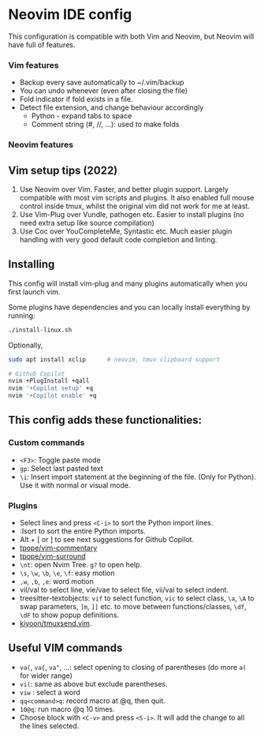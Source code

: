# Neovim IDE config

This configuration is compatible with both Vim and Neovim, but Neovim will have full of features.

### Vim features

- Backup every save automatically to ~/.vim/backup
- You can undo whenever (even after closing the file)
- Fold indicator if fold exists in a file.
- Detect file extension, and change behaviour accordingly
  - Python - expand tabs to space
  - Comment string (#, //, ...): used to make folds

### Neovim features



## Vim setup tips (2022)
1. Use Neovim over Vim. Faster, and better plugin support. Largely compatible with most vim scripts and plugins. It also enabled full mouse control inside tmux, whilst the original vim did not work for me at least.
2. Use Vim-Plug over Vundle, pathogen etc. Easier to install plugins (no need extra setup like source compilation)
3. Use Coc over YouCompleteMe, Syntastic etc. Much easier plugin handling with very good default code completion and linting.

## Installing

This config will install vim-plug and many plugins automatically when you first launch vim.  

Some plugins have dependencies and you can locally install everything by running:

```bash
./install-linux.sh
```

Optionally,  

```bash
sudo apt install xclip		# neovim, tmux clipboard support

# Github Copilot
nvim +PlugInstall +qall
nvim '+Copilot setup' +q
nvim '+Copilot enable' +q
```

## This config adds these functionalities:

### Custom commands

- `<F3>`: Toggle paste mode
- `gp`: Select last pasted text
- `\i`: Insert import statement at the beginning of the file. (Only for Python). Use it with normal or visual mode.

### Plugins
- Select lines and press `<C-i>` to sort the Python import lines.
- :Isort to sort the entire Python imports.
- Alt + [ or ] to see next suggestions for Github Copilot.
- [tpope/vim-commentary](https://github.com/tpope/vim-commentary)
- [tpope/vim-surround](https://github.com/tpope/vim-surround)
- `\nt`: open Nvim Tree. `g?` to open help.
- `\s`, `\w`, `\b`, `\e`, `\f`: easy motion
- `,w`, `,b`, `,e`: word motion
- vil/val to select line, vie/vae to select file, vii/vai to select indent.
- treesitter-textobjects: `vif` to select function, `vic` to select class, `\a`, `\A` to swap parameters, `]m`, `]]` etc. to move between functions/classes, `\df`, `\dF` to show popup definitions.
- [kiyoon/tmuxsend.vim](https://github.com/kiyoon/tmuxsend.vim).  

## Useful VIM commands

- `va(`, `va{`, `va"`, ...: select opening to closing of parentheses (do more `a(` for wider range)
- `vi(`: same as above but exclude parentheses.
- `viw` : select a word
- `qq<command>q`: record macro at @q, then quit.
- `10@q`: run macro @q 10 times.
- Choose block with `<C-v>` and press `<S-i>`. It will add the change to all the lines selected.

